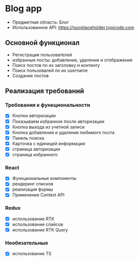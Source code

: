 <h1>Blog app</h1>

- Предметная область: Блог
- Использованное API: https://jsonplaceholder.typicode.com
<h2>Основной функционал</h2>

- Регистрация пользователей
- избранные посты: добавление, удаление и отображение
- Поиск постов по их заголовку и контенту
- Поиск пользовалей по их username
- Создание постов

<h2>Реализация требований</h2>

<h3>Требования к функциональности</h3>


- [x] Кнопки авторизации
- [x] Показываем избранное после авторизации
- [x] Кнопка выхода из учетной записи
- [x] Кнопка добавления и удаления любимого поста
- [x] Панель поиска
- [x] Карточка с единицей информации
- [x] страница авторизации
- [x] страница избранного

<h3>React</h3>

- [x] Функциональные компоненты
- [x] рендеринг списков
- [x] реализация формы
- [x] Применение Context API

<h3>Redux</h3>

- [x] использование RTK
- [x] использование слайсов
- [x] использование RTK Query

<h3>Необязательные</h3>

- [x] использование TS
